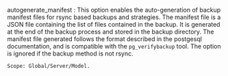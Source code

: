 autogenerate_manifest
:   This option enables the auto-generation of backup manifest files
    for rsync based backups and strategies.
    The manifest file is a JSON file containing the list of files contained in
    the backup.
    It is generated at the end of the backup process and stored in the backup
    directory.
    The manifest file generated follows the format described in the postgesql
    documentation, and is compatible with the `pg_verifybackup` tool.
    The option is ignored if the backup method is not rsync.

    Scope: Global/Server/Model.
